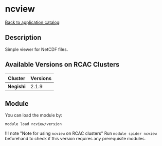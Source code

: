 # ncview

[Back to application catalog](../app_catalog.md)

## Description
Simple viewer for NetCDF files.

## Available Versions on RCAC Clusters
|Cluster|Versions|
|---|---|
|**Negishi**|2.1.9|

## Module
You can load the module by:

```bash
module load ncview/version
```

!!! note "Note for using `ncview` on RCAC clusters"
    Run `module spider ncview` beforehand to check if this version requires any prerequisite modules.
